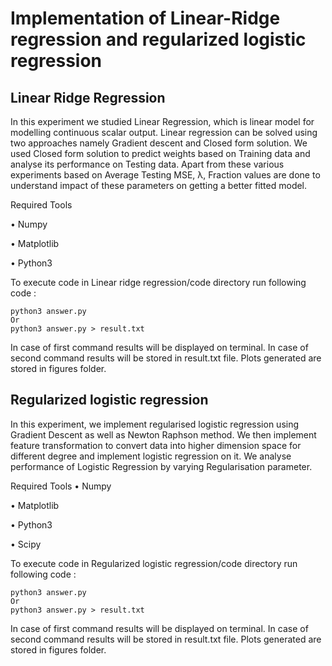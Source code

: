 # Implementation of Linear-Ridge regression and regularized logistic regression

## Linear Ridge Regression

In this experiment we studied Linear Regression, which is linear model for modelling
continuous scalar output. Linear regression can be solved using two approaches namely
Gradient descent and Closed form solution. We used Closed form solution to predict
weights based on Training data and analyse its performance on Testing data. Apart
from these various experiments based on Average Testing MSE, λ, Fraction values are
done to understand impact of these parameters on getting a better fitted model.


Required Tools

• Numpy

• Matplotlib

• Python3

To execute code in Linear ridge regression/code directory run following code :

```
python3 answer.py
Or
python3 answer.py > result.txt
```
In case of first command results will be displayed on terminal. In case of
second command results will be stored in result.txt file.
Plots generated are stored in figures folder.

## Regularized logistic regression

In this experiment, we implement regularised logistic regression using Gradient Descent as
well as Newton Raphson method. We then implement feature transformation to convert
data into higher dimension space for different degree and implement logistic regression on
it. We analyse performance of Logistic Regression by varying Regularisation parameter.

Required Tools
• Numpy


• Matplotlib

• Python3

• Scipy

To execute code in Regularized logistic regression/code directory run following code :
```
python3 answer.py
Or
python3 answer.py > result.txt
```
In case of first command results will be displayed on terminal. In case of
second command results will be stored in result.txt file.
Plots generated are stored in figures folder.

